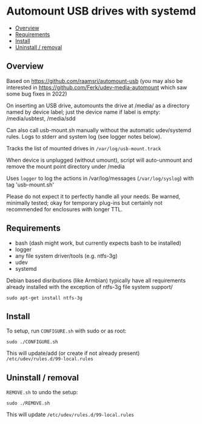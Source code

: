 # Automount USB drives with systemd

  * [Overview](#overview)
  * [Requirements](#requirements)
  * [Install](#install)
  * [Uninstall / removal](#uninstall---removal)

## Overview

Based on https://github.com/raamsri/automount-usb (you may also be interested in https://github.com/Ferk/udev-media-automount which saw some bug fixes in 2022)

On inserting an USB drive, automounts the drive at /media/ as a
directory named by device label; just the device name if label is
empty: /media/usbtest, /media/sdd

Can also call usb-mount.sh manually without the automatic udev/systemd rules.
Logs to stderr and system log (see logger notes below).

Tracks the list of mounted drives in `/var/log/usb-mount.track`

When device is unplugged (without umount), script will auto-unmount and remove the mount point directory under /media

Uses `logger` to log the actions in /var/log/messages (`/var/log/syslog`) with tag 'usb-mount.sh'

Please do not expect it to perfectly handle all your needs.
Be warned, minimally tested; okay for temporary plug-ins but certainly
not recommended for enclosures with longer TTL.

## Requirements

  * bash (dash might work, but currently expects bash to be installed)
  * logger
  * any file system driver/tools (e.g. ntfs-3g)
  * udev
  * systemd

Debian based disributions (like Armbian) typically have all requirements already installed with the exception of ntfs-3g file system support/

    sudo apt-get install ntfs-3g

## Install


To setup, run `CONFIGURE.sh` with sudo or as root:

    sudo ./CONFIGURE.sh

This will update/add (or create if not already present) `/etc/udev/rules.d/99-local.rules`

## Uninstall / removal

`REMOVE.sh` to undo the setup:

    sudo ./REMOVE.sh

This will update `/etc/udev/rules.d/99-local.rules`

